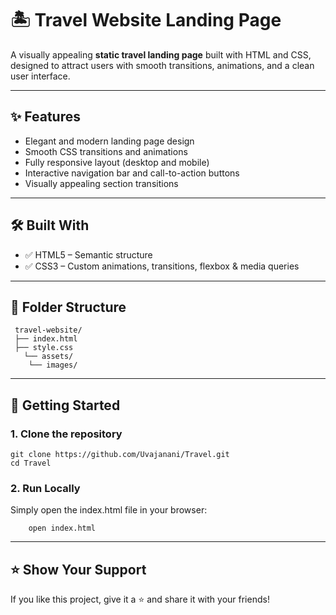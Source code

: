 # 🏝️ Travel Website Landing Page

A visually appealing **static travel landing page** built with HTML and CSS, designed to attract users with smooth transitions, animations, and a clean user interface.

---
 

## ✨ Features

- Elegant and modern landing page design
- Smooth CSS transitions and animations
- Fully responsive layout (desktop and mobile)
- Interactive navigation bar and call-to-action buttons
- Visually appealing section transitions

---

## 🛠️ Built With

- ✅ HTML5 – Semantic structure
- ✅ CSS3 – Custom animations, transitions, flexbox & media queries

---

## 📁 Folder Structure
     travel-website/
     ├── index.html
     ├── style.css
       └── assets/
        └── images/



---

## 🚀 Getting Started

### 1. Clone the repository

    
    git clone https://github.com/Uvajanani/Travel.git
    cd Travel
### 2. Run Locally
Simply open the index.html file in your browser:

        open index.html

---

## ⭐ Show Your Support
If you like this project, give it a ⭐ and share it with your friends!

